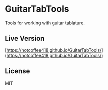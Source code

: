 # GuitarTabTools

Tools for working with guitar tablature.

## Live Version

[https://notcoffee418.github.io/GuitarTabTools/](https://notcoffee418.github.io/GuitarTabTools/)

## License

MIT

